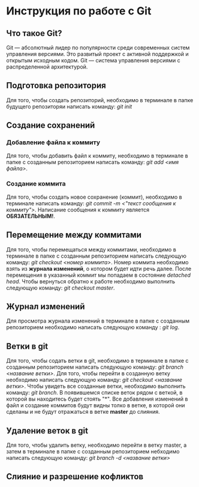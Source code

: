 # Инструкция по работе с Git

## Что такое Git?

Git — абсолютный лидер по популярности среди современных систем управления версиями. Это развитый проект с активной поддержкой и открытым исходным кодом.
Git — система управления версиями с распределенной архитектурой.

## Подготовка репозитория

Для того, чтобы создать репозиторий, необходимо в терминале в папке будущего репозиторяи написать команду: *git init*


## Создание сохранений

### Добавление файла к коммиту

Для того, чтобы добавить файл к коммиту, необходимо в терминале в папке с созданным репозиторием написать команду: *git add <имя файла>*.

### Создание коммита

Для того, чтобы создать новое сохранение (коммит), необходимо в терминале написать команду: *git commit -m <"текст сообщения к коммиту">*. Написание сообщения к коммиту является **ОБЯЗАТЕЛЬНЫМ!**.

## Перемещение между коммитами

Для того, чтобы перемещаться между коммитами, необходимо в терминале в папке с созданным репозиторием написать следующую команду: *git checkout <номер коммита>*. Номер коммита необходимо взять из **журнала изменений**, о котором будет идти речь далее. После перемещения в указанный коммит мы попадаем в состояние *detached head*. Чтобы вернуться обратно к работе необходимо выполнить следующую команду: *git checkout master*.

## Журнал изменений

Для просмотра журнала изменений в терминале в папке с созданным репозиторием необходимо написать следующую команду : *git log*.

## Ветки в git

Для того, чтобы содать ветки в git, необходимо в терминале в папке с созданным репозиторием написать следующую команду: *git branch <название ветки>*. Для того, чтобы перейти в созданную ветку необходимо написать следующую команду: *git checkout <название ветки>*. 
Чтобы увидеть все созданные ветки, необходимо выполнить команду: *git branch*. В появившемся списке веток рядом с веткой, в которой вы находитесь будет стоять "*".
Все добавления изменений в файл и создание коммитов будут видны толко в ветке, в которой они сделаны и не будут отражаться в ветке **master** до слияния.


## Удаление веток в git

Для того, чтобы удалить ветку, необходимо перейти в ветку  master, а затем в терминале  в папке с созданным репозиторием небходимо написать следующую команду: *git branch -d <название ветки>*



## Слияние и разрешение кофликтов
